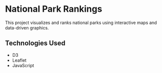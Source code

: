 # National Park Rankings

This project visualizes and ranks national parks using interactive maps and data-driven graphics.

## Technologies Used
- D3
- Leaflet
- JavaScript

